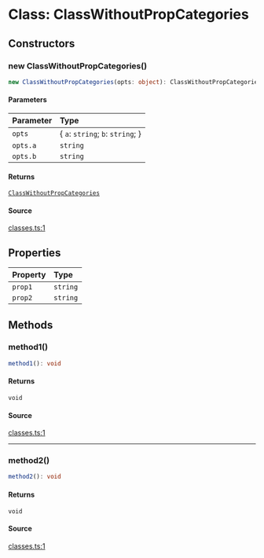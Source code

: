 # Class: ClassWithoutPropCategories

## Constructors

### new ClassWithoutPropCategories()

```ts
new ClassWithoutPropCategories(opts: object): ClassWithoutPropCategories
```

#### Parameters

| Parameter | Type |
| :------ | :------ |
| `opts` | \{ `a`: `string`; `b`: `string`; \} |
| `opts.a` | `string` |
| `opts.b` | `string` |

#### Returns

[`ClassWithoutPropCategories`](ClassWithoutPropCategories.md)

#### Source

[classes.ts:1](http://source-url)

## Properties

| Property | Type |
| :------ | :------ |
| `prop1` | `string` |
| `prop2` | `string` |

## Methods

### method1()

```ts
method1(): void
```

#### Returns

`void`

#### Source

[classes.ts:1](http://source-url)

***

### method2()

```ts
method2(): void
```

#### Returns

`void`

#### Source

[classes.ts:1](http://source-url)
